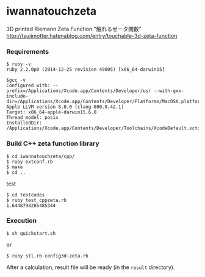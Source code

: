 # iwannatouchzeta
3D printed Riemann Zeta Function "触れるゼータ関数" http://tsujimotter.hatenablog.com/entry/touchable-3d-zeta-function


### Requirements

```
$ ruby -v 
ruby 2.2.0p0 (2014-12-25 revision 49005) [x86_64-darwin15]

$gcc -v
Configured with: --prefix=/Applications/Xcode.app/Contents/Developer/usr --with-gxx-include-dir=/Applications/Xcode.app/Contents/Developer/Platforms/MacOSX.platform/Developer/SDKs/MacOSX10.12.sdk/usr/include/c++/4.2.1
Apple LLVM version 8.0.0 (clang-800.0.42.1)
Target: x86_64-apple-darwin15.6.0
Thread model: posix
InstalledDir: /Applications/Xcode.app/Contents/Developer/Toolchains/XcodeDefault.xctoolchain/usr/bin
```

### Build C++ zeta function library

```
$ cd iwannatouchzeta/cpp/
$ ruby extconf.rb
$ make
$ cd ..
```

test

```
$ cd testcodes
$ ruby test_cppzeta.rb
1.6448798205485344
```


### Execution

```
$ sh quickstart.sh
```

   or

```
$ ruby stl.rb config3d-zeta.rb
```


After a calculation, result file will be ready (in the `result` directory).

